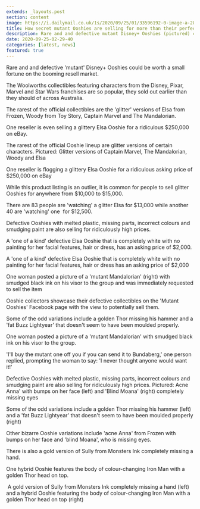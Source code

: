 ```yaml
---
extends: _layouts.post
section: content
image: https://i.dailymail.co.uk/1s/2020/09/25/01/33596192-0-image-a-28_1600993900161.jpg 
title: How secret mutant Ooshies are selling for more than their perfect pals  
description: Rare and and defective mutant Disney+ Ooshies (pictured) could be worth a small fortune on the booming resell market.  
date: 2020-09-25-02-29-40 
categories: [latest, news] 
featured: true 
--- 
```

Rare and and defective 'mutant' Disney+ Ooshies could be worth a small fortune on the booming resell market. 

The Woolworths collectibles featuring characters from the Disney, Pixar, Marvel and Star Wars franchises are so popular, they sold out earlier than they should of across Australia. 

The rarest of the official collectibles are the 'glitter' versions of Elsa from Frozen, Woody from Toy Story, Captain Marvel and The Mandalorian. 

One reseller is even selling a glittery Elsa Ooshie for a ridiculous $250,000 on eBay.

The rarest of the official Ooshie lineup are glitter versions of certain characters. Pictured: Glitter versions of Captain Marvel, The Mandalorian, Woody and Elsa

One reseller is flogging a glittery Elsa Ooshie for a ridiculous asking price of $250,000 on eBay

While this product listing is an outlier, it is common for people to sell glitter Ooshies for anywhere from $10,000 to $15,000. 

There are 83 people are 'watching' a glitter Elsa for $13,000 while another 40 are 'watching' one  for $12,500. 

Defective Ooshies with melted plastic, missing parts, incorrect colours and smudging paint are also selling for ridiculously high prices. 

A 'one of a kind' defective Elsa Ooshie that is completely white with no painting for her facial features, hair or dress, has an asking price of $2,000. 

A 'one of a kind' defective Elsa Ooshie that is completely white with no painting for her facial features, hair or dress has an asking price of $2,000

One woman posted a picture of a 'mutant Mandalorian' (right) with smudged black ink on his visor to the group and was immediately requested to sell the item 

Ooshie collectors showcase their defective collectibles on the 'Mutant Ooshies' Facebook page with the view to potentially sell them. 

Some of the odd variations include a golden Thor missing his hammer and a 'fat Buzz Lightyear' that doesn't seem to have been moulded properly. 

One woman posted a picture of a 'mutant Mandalorian' with smudged black ink on his visor to the group. 

'I'll buy the mutant one off you if you can send it to Bundaberg,' one person replied, prompting the woman to say: 'I never thought anyone would want it!' 

Defective Ooshies with melted plastic, missing parts, incorrect colours and smudging paint are also selling for ridiculously high prices. Pictured: Acne Anna' with bumps on her face (left) and 'Blind Moana' (right) completely missing eyes

Some of the odd variations include a golden Thor missing his hammer (left) and a 'fat Buzz Lightyear' that doesn't seem to have been moulded properly (right)

Other bizarre Ooshie variations include 'acne Anna' from Frozen with bumps on her face and 'blind Moana', who is missing eyes. 

There is also a gold version of Sully from Monsters Ink completely missing a hand. 

One hybrid Ooshie features the body of colour-changing Iron Man with a golden Thor head on top.  

 A gold version of Sully from Monsters Ink completely missing a hand (left) and a hybrid Ooshie featuring the body of colour-changing Iron Man with a golden Thor head on top (right)

